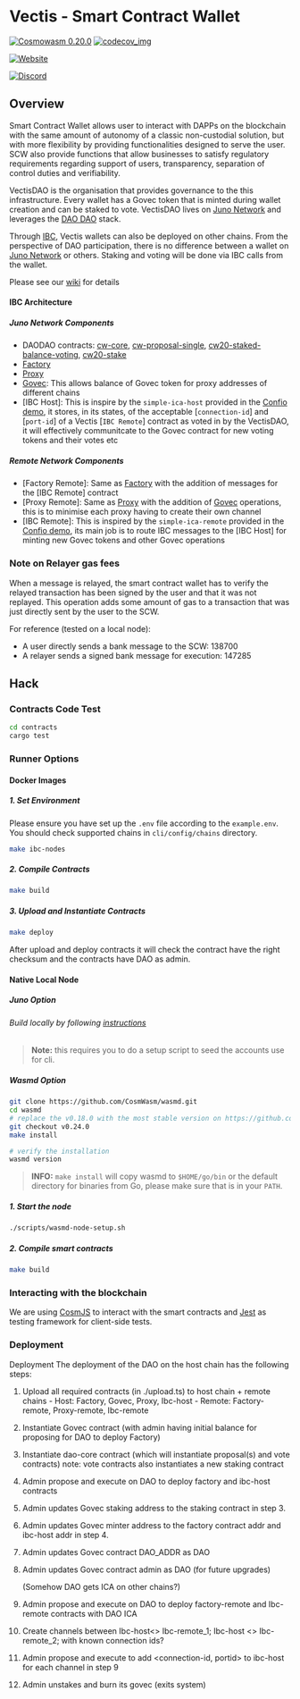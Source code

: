 # Vectis - Smart Contract Wallet

[![Cosmowasm 0.20.0](https://img.shields.io/badge/CosmWasm-0.20.0-green)](https://github.com/CosmWasm/wasmd/releases)
[![codecov_img](https://img.shields.io/codecov/c/github/nymlab/vectis)](https://img.shields.io/codecov/c/github/nymlab/vectis)

[![Website](https://img.shields.io/badge/WEBSITE-https%3A%2F%2Fvectis.nymlab.it%2F-green?style=for-the-badge)](https://vectis.nymlab.it/)

[![Discord](https://discord.com/api/guilds/989088257323188264/widget.png?style=banner2)](https://discord.gg/xp3vFSAMgS)

## Overview

Smart Contract Wallet allows user to interact with DAPPs on the blockchain with the same amount of autonomy of a classic non-custodial solution, but with more flexibility by providing functionalities designed to serve the user.
SCW also provide functions that allow businesses to satisfy regulatory requirements regarding support of users,
transparency,
separation of control duties and verifiability.

VectisDAO is the organisation that provides governance to the this infrastructure.
Every wallet has a Govec token that is minted during wallet creation and can be staked to vote.
VectisDAO lives on [Juno Network] and leverages the [DAO DAO] stack.

Through [IBC], Vectis wallets can also be deployed on other chains.
From the perspective of DAO participation,
there is no difference between a wallet on [Juno Network] or others.
Staking and voting will be done via IBC calls from the wallet.

[dao dao]: https://daodao.zone
[juno network]: https://www.junonetwork.io/
[ibc]: https://github.com/cosmos/ibc

Please see our [wiki] for details

[wiki]: https://github.com/nymlab/vectis/wiki

#### IBC Architecture

##### Juno Network Components

- DAODAO contracts: [cw-core], [cw-proposal-single], [cw20-staked-balance-voting], [cw20-stake]
- [Factory]
- [Proxy]
- [Govec]: This allows balance of Govec token for proxy addresses of different chains
- [IBC Host]: This is inspire by the `simple-ica-host` provided in the [Confio demo],
  it stores, in its states, of the acceptable [`connection-id`] and [`port-id`] of a Vectis [`IBC Remote`] contract as voted in by the VectisDAO,
  it will effectively communitcate to the Govec contract for new voting tokens and their votes etc

##### Remote Network Components

- [Factory Remote]: Same as [Factory] with the addition of messages for the [IBC Remote] contract
- [Proxy Remote]: Same as [Proxy] with the addition of [Govec] operations,
  this is to minimise each proxy having to create their own channel
- [IBC Remote]: This is inspired by the `simple-ica-remote` provided in the [Confio demo],
  its main job is to route IBC messages to the [IBC Host] for minting new Govec tokens and other Govec operations

[factory]: https://github.com/nymlab/vectis/tree/main/contracts/factory
[proxy]: https://github.com/nymlab/vectis/tree/main/contracts/proxy
[govec]: https://github.com/nymlab/vectis/tree/main/contracts/govec
[cw-core]: https://github.com/DA0-DA0/dao-contracts/tree/v1.0.0/contracts/cw-core
[cw-proposal-single]: https://github.com/DA0-DA0/dao-contracts/tree/v1.0.0/contracts/cw-proposal-single
[cw20-staked-balance-voting]: https://github.com/DA0-DA0/dao-contracts/tree/v1.0.0/contracts/cw-staked-balance-voting
[cw20-stake]: https://github.com/DA0-DA0/dao-contracts/tree/v1.0.0/contracts/cw20-stake
[confio demo]: https://github.com/confio/cw-ibc-demo

### Note on Relayer gas fees

When a message is relayed, the smart contract wallet has to verify the relayed transaction has been signed by the user and that it was not replayed.
This operation adds some amount of gas to a transaction that was just directly sent by the user to the SCW.

For reference (tested on a local node):

- A user directly sends a bank message to the SCW: 138700
- A relayer sends a signed bank message for execution: 147285

## Hack

### Contracts Code Test

```sh
cd contracts
cargo test
```

### Runner Options

#### Docker Images

##### 1. Set Environment

Please ensure you have set up the `.env` file according to the `example.env`. <br>
You should check supported chains in ``cli/config/chains`` directory.

```sh
make ibc-nodes
```
##### 2. Compile Contracts

```sh
make build
```

##### 3. Upload and Instantiate Contracts

```sh
make deploy
```
After upload and deploy contracts it will check the contract have the right checksum and the contracts have DAO as admin.
#### Native Local Node

##### Juno Option

###### Build locally by following [instructions](https://docs.junonetwork.io/smart-contracts-and-junod-development/installation)

> **Note:** this requires you to do a setup script to seed the accounts use for cli.

##### Wasmd Option

```sh
git clone https://github.com/CosmWasm/wasmd.git
cd wasmd
# replace the v0.18.0 with the most stable version on https://github.com/CosmWasm/wasmd/releases
git checkout v0.24.0
make install

# verify the installation
wasmd version
```

> **INFO:** `make install` will copy wasmd to `$HOME/go/bin` or the default directory for binaries from Go,
> please make sure that is in your `PATH`.

##### 1. Start the node

```sh
./scripts/wasmd-node-setup.sh
```

##### 2. Compile smart contracts

```sh
make build
```

### Interacting with the blockchain

We are using [CosmJS](https://github.com/cosmos/cosmjs) to interact with the smart contracts and [Jest](https://jestjs.io/) as testing framework for client-side tests.

### Deployment

Deployment
The deployment of the DAO on the host chain has the following steps:

1. Upload all required contracts (in ./upload.ts) to host chain + remote chains - Host: Factory, Govec, Proxy, Ibc-host - Remote: Factory-remote, Proxy-remote, Ibc-remote
2. Instantiate Govec contract (with admin having initial balance for proposing for DAO to deploy Factory)
3. Instantiate dao-core contract (which will instantiate proposal(s) and vote contracts)
   note: vote contracts also instantiates a new staking contract
4. Admin propose and execute on DAO to deploy factory and ibc-host contracts
5. Admin updates Govec staking address to the staking contract in step 3.
6. Admin updates Govec minter address to the factory contract addr and ibc-host addr in step 4.
7. Admin updates Govec contract DAO_ADDR as DAO
8. Admin updates Govec contract admin as DAO (for future upgrades)

   (Somehow DAO gets ICA on other chains?)

9. Admin propose and execute on DAO to deploy factory-remote and Ibc-remote contracts with DAO ICA
10. Create channels between Ibc-host<> Ibc-remote_1; Ibc-host <> Ibc-remote_2; with known connection ids?
11. Admin propose and execute to add <connection-id, portid> to ibc-host for each channel in step 9
12. Admin unstakes and burn its govec (exits system)
